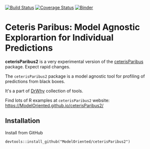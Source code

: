 [![Build Status](https://api.travis-ci.org/ModelOriented/ceterisParibus2.png)](https://travis-ci.org/ModelOriented/ceterisParibus2)
[![Coverage
Status](https://img.shields.io/codecov/c/github/ModelOriented/ceterisParibus2/master.svg)](https://codecov.io/github/ModelOriented/ceterisParibus2?branch=master)
[![Binder](https://mybinder.org/badge_logo.svg)](https://mybinder.org/v2/gh/ModelOriented/ceterisParibus2/master?filepath=jupyter-notebooks)

# Ceteris Paribus: Model Agnostic Explorartion for Individual Predictions

**ceterisParibus2** is a very experimental version of the [ceterisParibus](https://github.com/pbiecek/ceterisParibus) package. 
Expect rapid changes.

The `ceterisParibus2` package is a model agnostic tool for profiling of predictions from black boxes.

It's a part of [DrWhy](https://github.com/ModelOriented/DrWhy) collection of tools.

Find lots of R examples at `ceterisParibus2` website: https://ModelOriented.github.io/ceterisParibus2/

## Installation

Install from GitHub

```
devtools::install_github("ModelOriented/ceterisParibus2")
```
